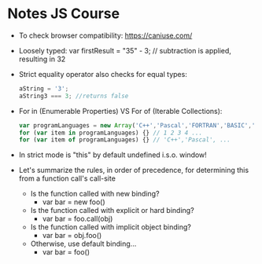 Notes JS Course
===============

* To check browser compatibility: https://caniuse.com/

* Loosely typed:
    var firstResult = "35" - 3; // subtraction is applied, resulting in 32

* Strict equality operator also checks for equal types:

    ```javascript
    aString = '3';
    aString3 === 3; //returns false
    ```

* For in (Enumerable Properties) VS For of (Iterable Collections):

    ```javascript
    var programLanguages = new Array('C++','Pascal','FORTRAN','BASIC','C#','Java','Perl','JavaScript');
    for (var item in programLanguages) {} // 1 2 3 4 ...
    for (var item of programLanguages) {} // 'C++','Pascal', ...
    ```

* In strict mode is "this" by default undefined i.s.o. window!

* Let's summarize the rules, in order of precedence, for determining this from a function call's call-site
  * Is the function called with new binding?
    * var bar = new foo()
  * Is the function called with explicit or hard binding?
    * var bar = foo.call(obj)
  * Is the function called with implicit object binding?
    * var bar = obj.foo()
  * Otherwise, use default binding...
    * var bar = foo()

